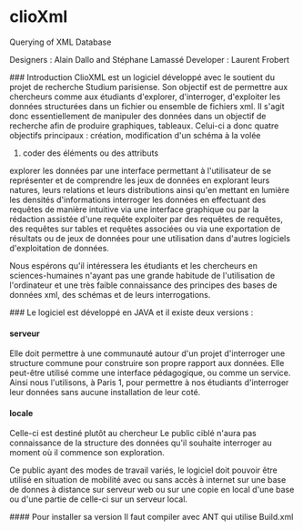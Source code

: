 # clioXml
Querying of XML Database 

Designers : Alain Dallo and Stéphane Lamassé 
Developer : Laurent Frobert

### Introduction
ClioXML est un logiciel développé avec le soutient du projet de recherche Studium parisiense. Son objectif est de permettre aux chercheurs comme aux étudiants d'explorer, d'interroger, d'exploiter les données structurées dans un fichier ou ensemble de fichiers xml. 
Il s'agit donc essentiellement de manipuler des données dans un objectif de recherche afin de produire graphiques, tableaux. 
	Celui-ci a donc quatre objectifs principaux :
création, modification d'un schéma à la volée
1. coder des éléments ou des attributs

explorer les données par une interface permettant à l'utilisateur de se représenter et de comprendre les jeux de données en explorant leurs natures, leurs relations et leurs distributions ainsi qu'en mettant en lumière les densités d'informations
interroger les données en effectuant des requêtes de manière intuitive via une interface graphique ou par la rédaction assistée d'une requête exploiter par des requêtes de requêtes, des requêtes sur tables et requêtes associées ou via une exportation de résultats ou de jeux de données pour une utilisation dans d'autres logiciels d'exploitation de données.

Nous espérons qu'il intéressera les étudiants et les chercheurs en sciences-humaines n'ayant pas une grande habitude de l'utilisation de l'ordinateur et une très faible connaissance des principes des bases de données xml, des schémas et de leurs interrogations.

### Le logiciel est développé en JAVA et il existe deux versions : 
#### serveur
Elle doit permettre à  une communauté autour d'un projet d'interroger une structure commune pour construire son propre rapport aux données. Elle peut-être utilisé comme une interface pédagogique, ou comme un service.  Ainsi nous l'utilisons, à Paris 1, pour permettre à nos étudiants d'interroger leur données sans aucune installation de leur coté. 
#### locale
Celle-ci est destiné plutôt au chercheur 
 Le public ciblé n'aura pas connaissance de la structure des données qu'il souhaite interroger au moment où il commence son exploration.
 
Ce public ayant des modes de travail variés, le logiciel doit pouvoir être utilisé en situation de mobilité avec ou sans accès à internet sur une base de donnes à distance sur serveur web ou sur une copie en local d'une base ou d'une partie de celle-ci sur un serveur local.


#### Pour installer sa version 
Il faut compiler avec ANT  qui utilise Build.xml
